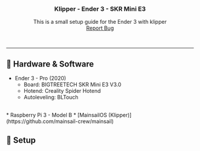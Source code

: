 <h3 align="center">Klipper - Ender 3 - SKR Mini E3</h3>
  <p align="center">
    This is a small setup guide for the Ender 3 with klipper
    <br />
    <a href="https://github.com/Kr3b5/klipper-ender3_skr/issues">Report Bug</a>
  </p>
  <br />

---

## :wrench: Hardware & Software

* Ender 3 - Pro (2020)
  * Board: BIGTREETECH SKR Mini E3 V3.0 
  * Hotend: Creality Spider Hotend 
  * Autoleveling: BLTouch 
<br />
* Raspberry Pi 3 - Model B
    * [MainsailOS (Klipper)](https://github.com/mainsail-crew/mainsail) 



## :hammer: Setup 




